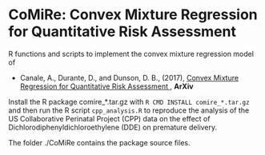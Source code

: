 # CoMiRe: Convex Mixture Regression for Quantitative Risk Assessment 

R functions and scripts to implement the convex mixture regression model of

- Canale, A., Durante, D., and Dunson, D. B., (2017), [Convex Mixture Regression for Quantitative Risk Assessment ](http://), __ArXiv__

Install the R package comire_*.tar.gz with `R CMD INSTALL comire_*.tar.gz` and then run the R script `cpp_analysis.R` to reproduce the analysis of the US Collaborative Perinatal Project (CPP) data on the effect of Dichlorodiphenyldichloroethylene (DDE) on premature delivery.

The folder ./CoMiRe contains the package source files.
